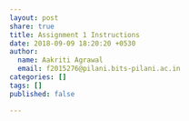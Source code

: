 ```yaml
---
layout: post
share: true
title: Assignment 1 Instructions
date: 2018-09-09 18:20:20 +0530
author:
  name: Aakriti Agrawal
  email: f2015276@pilani.bits-pilani.ac.in
categories: []
tags: []
published: false

---
```

